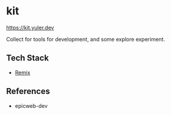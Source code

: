 # kit

<https://kit.yuler.dev>

Collect for tools for development, and some explore experiment.

## Tech Stack

- [Remix](https://remix.run/)

## References

- epicweb-dev
